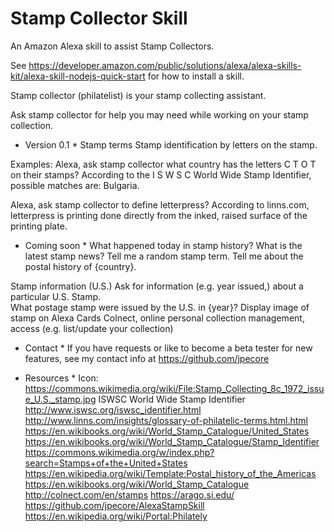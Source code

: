 # Stamp Collector Skill
An Amazon Alexa skill to assist Stamp Collectors.


See https://developer.amazon.com/public/solutions/alexa/alexa-skills-kit/alexa-skill-nodejs-quick-start for how to install a skill.


Stamp collector (philatelist) is your stamp collecting assistant.

Ask stamp collector for help you may need while working on your stamp collection.

* Version 0.1 *
Stamp terms
Stamp identification by letters on the stamp.
 
Examples:
Alexa, ask stamp collector what country has the letters C T O T  on their stamps?
According to the I S W S C World Wide Stamp Identifier, possible matches are:  Bulgaria. 

Alexa, ask stamp collector  to define letterpress?
According to linns.com, letterpress is  printing done directly from the inked, raised surface of the printing plate.


* Coming soon *
What happened today in stamp history?
What is the latest stamp news?
Tell me a random stamp term.
Tell me about the postal history of {country}.

Stamp information (U.S.) 
 Ask for information (e.g. year issued,) about a particular U.S. Stamp.  
 What postage stamp were issued by the U.S. in {year}?
 Display image of stamp on Alexa Cards
 Colnect, online personal collection management, access (e.g. list/update your collection)



* Contact *
If you have requests or like to become a beta tester for new features, see my contact info at https://github.com/jpecore

* Resources *
Icon: https://commons.wikimedia.org/wiki/File:Stamp_Collecting_8c_1972_issue_U.S._stamp.jpg
ISWSC World Wide Stamp Identifier  http://www.iswsc.org/iswsc_identifier.html
http://www.linns.com/insights/glossary-of-philatelic-terms.html.html
https://en.wikibooks.org/wiki/World_Stamp_Catalogue/United_States
https://en.wikibooks.org/wiki/World_Stamp_Catalogue/Stamp_Identifier
https://commons.wikimedia.org/w/index.php?search=Stamps+of+the+United+States
https://en.wikipedia.org/wiki/Template:Postal_history_of_the_Americas
https://en.wikibooks.org/wiki/World_Stamp_Catalogue
http://colnect.com/en/stamps 
https://arago.si.edu/
https://github.com/jpecore/AlexaStampSkill
https://en.wikipedia.org/wiki/Portal:Philately 